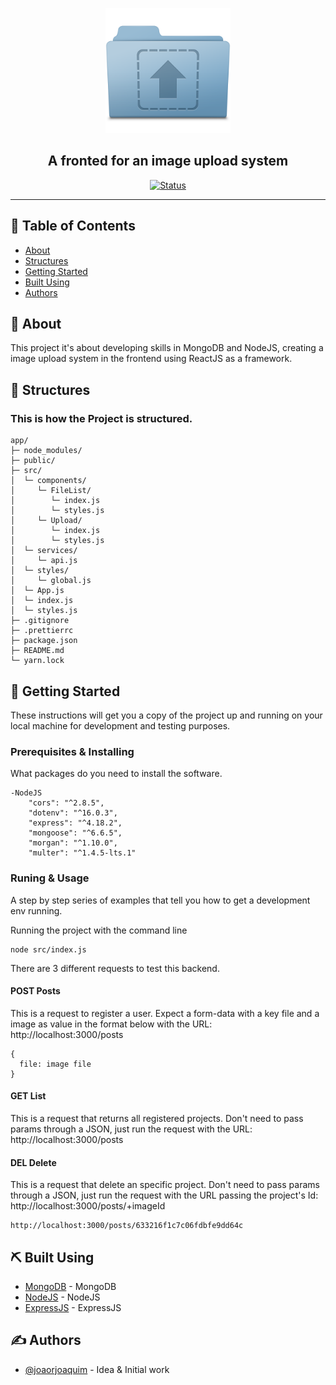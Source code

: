 <p align="center">
  <a href="" rel="noopener">
 <img width=200px height=200px src="./public/logo512.png" alt="Project logo"></a>
</p>

<h2 align="center">A fronted for an image upload system</h2>

<div align="center">

[![Status](https://img.shields.io/badge/status-active-success.svg)]()

</div>

---

## 📝 Table of Contents

-   [About](#about)
-   [Structures](#structures)
-   [Getting Started](#getting_started)
-   [Built Using](#built_using)
-   [Authors](#authors)

## 🧐 About <a name = "about"></a>

This project it's about developing skills in MongoDB and NodeJS, creating a image upload system in the frontend using ReactJS as a framework.

## 📁 Structures <a name="structures"></a>

### This is how the Project is structured.

```
app/
├─ node_modules/
├─ public/
├─ src/
│  └─ components/
│     └─ FileList/
│        └─ index.js
│        └─ styles.js
│     └─ Upload/
│        └─ index.js
│        └─ styles.js
│  └─ services/
│     └─ api.js
│  └─ styles/
│     └─ global.js
│  └─ App.js
│  └─ index.js
│  └─ styles.js
├─ .gitignore
├─ .prettierrc
├─ package.json
├─ README.md
└─ yarn.lock
```

## 🏁 Getting Started <a name = "getting_started"></a>

These instructions will get you a copy of the project up and running on your local machine for development and testing purposes.

### Prerequisites & Installing

What packages do you need to install the software.

```
-NodeJS
    "cors": "^2.8.5",
    "dotenv": "^16.0.3",
    "express": "^4.18.2",
    "mongoose": "^6.6.5",
    "morgan": "^1.10.0",
    "multer": "^1.4.5-lts.1"
```

### Runing & Usage

A step by step series of examples that tell you how to get a development env running.

Running the project with the command line

```
node src/index.js
```

There are 3 different requests to test this backend.

#### POST Posts

This is a request to register a user. Expect a form-data with a key file and a image as value in the format below with the URL: http://localhost:3000/posts

```
{
  file: image file
}
```

#### GET List

This is a request that returns all registered projects. Don't need to pass params through a JSON, just run the request with the URL: http://localhost:3000/posts

#### DEL Delete

This is a request that delete an specific project. Don't need to pass params through a JSON, just run the request with the URL passing the project's Id: http://localhost:3000/posts/+imageId

```
http://localhost:3000/posts/633216f1c7c06fdbfe9dd64c
```

## ⛏️ Built Using <a name = "built_using"></a>

-   [MongoDB](https://www.mongodb.com/) - MongoDB
-   [NodeJS](https://nodejs.org/en/) - NodeJS
-   [ExpressJS](https://expressjs.com/) - ExpressJS

## ✍️ Authors <a name = "authors"></a>

-   [@joaorjoaquim](https://github.com/joaorjoaquim) - Idea & Initial work
